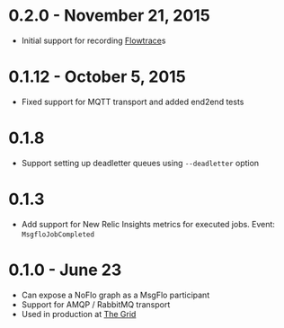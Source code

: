 
# 0.2.0 - November 21, 2015

* Initial support for recording [Flowtrace](https://github.com/flowbased/flowtrace)s

# 0.1.12 - October 5, 2015

* Fixed support for MQTT transport and added end2end tests

# 0.1.8

* Support setting up deadletter queues using `--deadletter` option

# 0.1.3

* Add support for New Relic Insights metrics for executed jobs. Event: `MsgfloJobCompleted`

# 0.1.0 - June 23

* Can expose a NoFlo graph as a MsgFlo participant
* Support for AMQP / RabbitMQ transport
* Used in production at [The Grid](https://thegrid.io)
